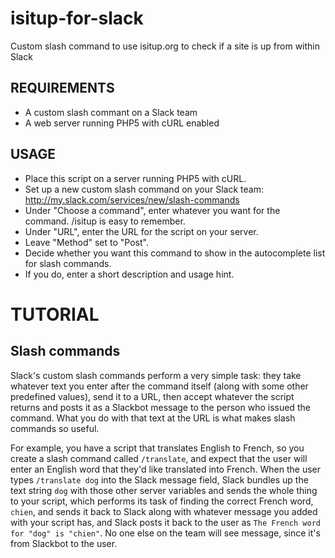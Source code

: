 # isitup-for-slack
Custom slash command to use isitup.org to check if a site is up from within Slack

## REQUIREMENTS

* A custom slash commant on a Slack team
* A web server running PHP5 with cURL enabled

## USAGE

* Place this script on a server running PHP5 with cURL.
* Set up a new custom slash command on your Slack team: 
  http://my.slack.com/services/new/slash-commands
* Under "Choose a command", enter whatever you want for 
  the command. /isitup is easy to remember.
* Under "URL", enter the URL for the script on your server.
* Leave "Method" set to "Post".
* Decide whether you want this command to show in the 
  autocomplete list for slash commands.
* If you do, enter a short description and usage hint.

# TUTORIAL

## Slash commands

Slack's custom slash commands perform a very simple task: they take whatever text you enter after the command itself (along with some other predefined values), send it to a URL, then accept whatever the script returns and posts it as a Slackbot message to the person who issued the command. What you do with that text at the URL is what makes slash commands so useful. 

For example, you have a script that translates English to French, so you create a slash command called `/translate`, and expect that the user will enter an English word that they'd like translated into French. When the user types `/translate dog` into the Slack message field, Slack bundles up the text string `dog` with those other server variables and sends the whole thing to your script, which performs its task of finding the correct French word, `chien`, and sends it back to Slack along with whatever message you added with your script has, and Slack posts it back to the user as `The French word for "dog" is "chien"`. No one else on the team will see message, since it's from Slackbot to the user. 